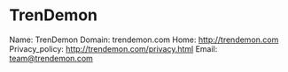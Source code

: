 
# TrenDemon

Name: TrenDemon
Domain: trendemon.com
Home: http://trendemon.com
Privacy_policy: http://trendemon.com/privacy.html
Email: team@trendemon.com
